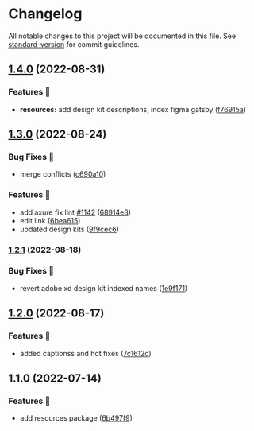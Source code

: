 # Changelog

All notable changes to this project will be documented in this file. See [standard-version](https://github.com/conventional-changelog/standard-version) for commit guidelines.

## [1.4.0](https://github.com/carbon-design-system/carbon-platform/compare/@carbon-platform/resources@1.3.0...@carbon-platform/resources@1.4.0) (2022-08-31)


### Features 🌟

* **resources:** add design kit descriptions, index figma gatsby ([f76915a](https://github.com/carbon-design-system/carbon-platform/commit/f76915abf894f628dfe353af836c71e33e5bbff2))

## [1.3.0](https://github.com/carbon-design-system/carbon-platform/compare/@carbon-platform/resources@1.2.1...@carbon-platform/resources@1.3.0) (2022-08-24)


### Bug Fixes 🐛

* merge conflicts ([c690a10](https://github.com/carbon-design-system/carbon-platform/commit/c690a1060cb9174512eea5304b9d066aba20b8da))


### Features 🌟

* add axure fix lint [#1142](https://github.com/carbon-design-system/carbon-platform/issues/1142) ([68914e8](https://github.com/carbon-design-system/carbon-platform/commit/68914e842b6c0e23ec033f94e7b11b0d867952f4))
* edit link ([6bea615](https://github.com/carbon-design-system/carbon-platform/commit/6bea615ccb32d371dae55ea4a9646c561ac32126))
* updated design kits ([9f9cec6](https://github.com/carbon-design-system/carbon-platform/commit/9f9cec67f9df608a5b7935e499d4c82a801be566))

### [1.2.1](https://github.com/carbon-design-system/carbon-platform/compare/@carbon-platform/resources@1.2.0...@carbon-platform/resources@1.2.1) (2022-08-18)


### Bug Fixes 🐛

* revert adobe xd design kit indexed names ([1e9f171](https://github.com/carbon-design-system/carbon-platform/commit/1e9f171328813cb4431a1d12b0bce075cb4beccb))

## [1.2.0](https://github.com/carbon-design-system/carbon-platform/compare/@carbon-platform/resources@1.1.0...@carbon-platform/resources@1.2.0) (2022-08-17)


### Features 🌟

* added captionss and hot fixes ([7c1612c](https://github.com/carbon-design-system/carbon-platform/commit/7c1612c6fdb8dc42a502ef5bba77d7883942c32f))

## 1.1.0 (2022-07-14)


### Features 🌟

* add resources package ([6b497f9](https://github.com/carbon-design-system/carbon-platform/commit/6b497f907561b0c085f37dcd4af31dda263388c0))
